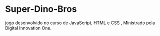 # Super-Dino-Bros

jogo desenvolvido no curso de JavaScript, HTML e CSS , Ministrado pela Digital Innovation One.
